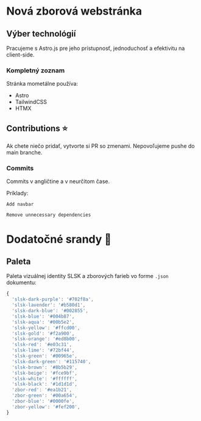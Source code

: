 # Nová zborová webstránka

## Výber technológií

Pracujeme s Astro.js pre jeho prístupnosť, jednoduchosť a efektivitu na client-side.

### Kompletný zoznam

Stránka mometálne používa:

- Astro
- TailwindCSS
- HTMX

## Contributions ⭐

Ak chete niečo pridať, vytvorte si PR so zmenami. Nepovoľujeme pushe do main branche. 

### Commits

Commits v angličtine a v neurčitom čase. 

Príklady:
```
Add navbar
```
```
Remove unnecessary dependencies
```

# Dodatočné srandy 🍝

## Paleta

Paleta vizuálnej identity SLSK a zborových farieb vo forme `.json` dokumentu:

```js
{
  'slsk-dark-purple': '#702f8a',
  'slsk-lavender': '#b580d1',
  'slsk-dark-blue': '#002855',
  'slsk-blue': '#004b87',
  'slsk-aqua': '#00b5e2',
  'slsk-yellow': '#ffcd00',
  'slsk-gold': '#f2a900',
  'slsk-orange': '#ed8b00',
  'slsk-red': '#e03c31',
  'slsk-lime': '#72bf44',
  'slsk-green': '#00965e',
  'slsk-dark-green': '#115740',
  'slsk-brown': '#8b5b29',
  'slsk-beige': '#fce9bf',
  'slsk-white': '#ffffff',
  'slsk-black': '#1d1d1d',
  'zbor-red': '#ea1b21',
  'zbor-green': '#00a654',
  'zbor-blue': '#0000fe',
  'zbor-yellow': '#fef200',
}
```
